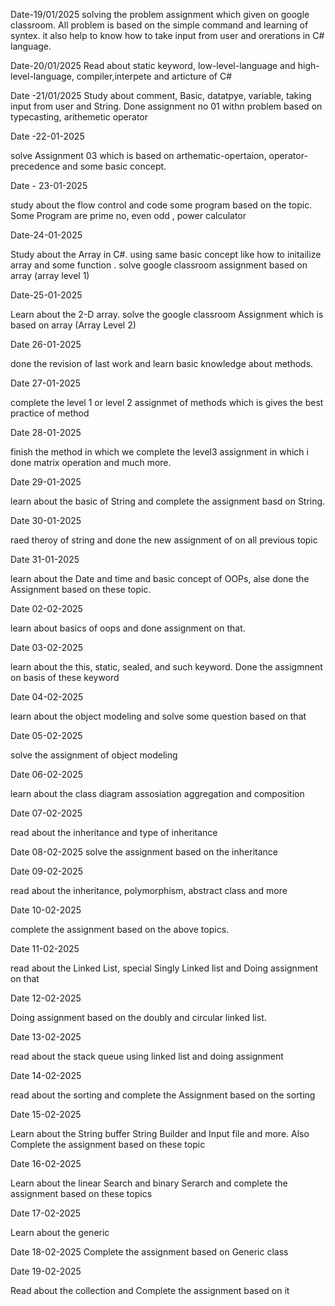 
Date-19/01/2025
solving the problem assignment which given on google classroom.
All problem is based on the simple command and learning of syntex. it also help to know how to take input from user and orerations in C# language.

Date-20/01/2025
Read about static keyword, low-level-language and high-level-language, compiler,interpete and articture of C# 

Date -21/01/2025
Study about comment, Basic, datatpye, variable, taking input from user and String. Done assignment no 01 withn problem based on typecasting, arithemetic operator

Date -22-01-2025

solve Assignment 03 which is based on arthematic-opertaion, operator-precedence and some basic concept.
 
Date - 23-01-2025

study about the flow control and code some program based on the topic. Some  Program are prime no, even odd , power calculator

Date-24-01-2025

Study about the Array in C#. using same basic concept like how to initailize array and some function . solve google classroom assignment based on array (array level 1)

Date-25-01-2025

Learn about the 2-D array. solve the  google classroom Assignment which is based on array (Array Level 2)

Date 26-01-2025

done the revision of last work and learn basic knowledge about methods.

Date 27-01-2025

complete the level 1 or level 2 assignmet of methods which is gives the best practice of method

Date 28-01-2025

finish the method in which we complete the level3 assignment in which i done matrix operation and much more.

Date 29-01-2025

learn about the basic of String and complete the assignment basd on String.

Date 30-01-2025

raed theroy of string and done the new assignment of on all previous topic

Date 31-01-2025

learn about the  Date and time and basic concept of OOPs, alse done the Assignment based on these topic.

Date 02-02-2025

learn about basics of oops and done assignment on that. 

Date 03-02-2025

learn about the this, static, sealed, and such keyword. Done the assigmnent on basis of these keyword

Date 04-02-2025

learn about the object modeling and solve some question based on that

Date 05-02-2025

solve the assignment of object modeling

Date 06-02-2025

learn about the class diagram assosiation aggregation and composition

Date 07-02-2025

read about the inheritance and type of inheritance 

Date 08-02-2025
solve the assignment based on the inheritance

Date 09-02-2025

read about the inheritance, polymorphism, abstract class and more

Date 10-02-2025

complete the assignment based on the above topics.

Date 11-02-2025

read about the Linked List, special Singly Linked list and Doing assignment on that

Date 12-02-2025

Doing assignment based on the doubly and circular linked list.

Date 13-02-2025

read about the stack queue using linked list and doing assignment

Date 14-02-2025

read about the sorting and complete the Assignment based on the sorting 

Date 15-02-2025

Learn about the String buffer String Builder and Input file and more. Also Complete the assignment based on these topic

Date 16-02-2025

Learn about the linear Search and binary Serarch and complete the assignment based on these topics

Date  17-02-2025

Learn about the generic

Date 18-02-2025
Complete the assignment based on Generic class

Date 19-02-2025

Read about the collection and Complete the assignment based on it

